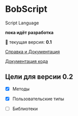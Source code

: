 # BobScript
Script Language

**пока идёт разработка**

:bug:
текущая версия: __0.1__     

[Справка и Документация](https://github.com/zinoviy23/BobScript/wiki) 

[Документация кода](https://zinoviy23.github.io/)

## Цели для версии 0.2
- [x] Методы
- [x] Пользовательские типы
- [ ] Библиотеки

